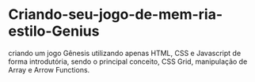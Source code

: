 # Criando-seu-jogo-de-mem-ria-estilo-Genius
criando um jogo Gênesis utilizando apenas HTML, CSS e Javascript de forma introdutória, sendo o principal conceito, CSS Grid, manipulação de Array e Arrow Functions.
